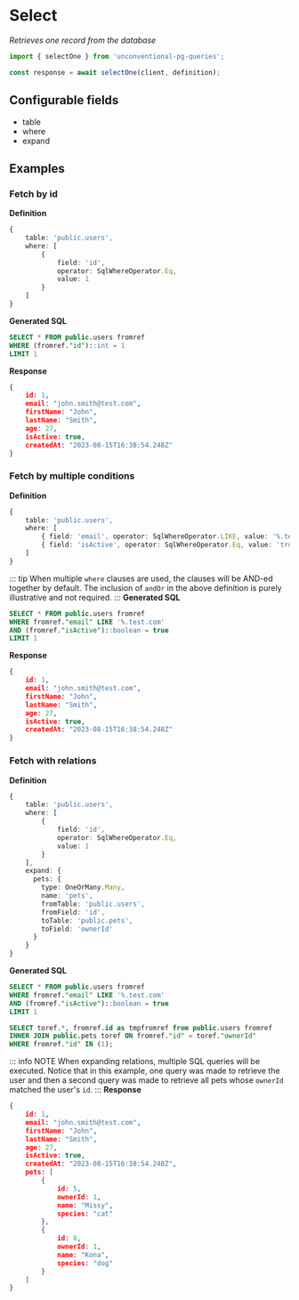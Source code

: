 # Select

_Retrieves one record from the database_

```ts
import { selectOne } from 'unconventional-pg-queries';

const response = await selectOne(client, definition);
```

## Configurable fields
- table
- where
- expand

## Examples

### Fetch by id

**Definition**
```ts
{
    table: 'public.users',
    where: [
        {
            field: 'id',
            operator: SqlWhereOperator.Eq,
            value: 1
        }
    ]
}
```
**Generated SQL**
```sql
SELECT * FROM public.users fromref
WHERE (fromref."id")::int = 1
LIMIT 1
```
**Response**
```json
{
    id: 1,
    email: "john.smith@test.com",
    firstName: "John",
    lastName: "Smith",
    age: 27,
    isActive: true,
    createdAt: "2023-08-15T16:38:54.248Z"
}
```
### Fetch by multiple conditions

**Definition**
```ts
{
    table: 'public.users',
    where: [
        { field: 'email', operator: SqlWhereOperator.LIKE, value: '%.test.com' },
        { field: 'isActive', operator: SqlWhereOperator.Eq, value: 'true', andOr: AndOr.And }
    ]
}
```
::: tip
When multiple `where` clauses are used, the clauses will be AND-ed together by default. The inclusion of `andOr` in the above definition is purely illustrative and not required.
:::
**Generated SQL**
```sql
SELECT * FROM public.users fromref 
WHERE fromref."email" LIKE '%.test.com' 
AND (fromref."isActive")::boolean = true 
LIMIT 1
```
**Response**
```json
{
    id: 1,
    email: "john.smith@test.com",
    firstName: "John",
    lastName: "Smith",
    age: 27,
    isActive: true,
    createdAt: "2023-08-15T16:38:54.248Z"
}
```
### Fetch with relations

**Definition**
```ts
{
    table: 'public.users',
    where: [
        {
            field: 'id',
            operator: SqlWhereOperator.Eq,
            value: 1
        }
    ],
    expand: {
      pets: {
        type: OneOrMany.Many,
        name: 'pets',
        fromTable: 'public.users',
        fromField: 'id',
        toTable: 'public.pets',
        toField: 'ownerId'
      }
    }
}
```
**Generated SQL**
```sql
SELECT * FROM public.users fromref 
WHERE fromref."email" LIKE '%.test.com' 
AND (fromref."isActive")::boolean = true 
LIMIT 1

SELECT toref.*, fromref.id as tmpfromref from public.users fromref 
INNER JOIN public.pets toref ON fromref."id" = toref."ownerId" 
WHERE fromref."id" IN (1); 
```
::: info NOTE
When expanding relations, multiple SQL queries will be executed. Notice that in this example, one query was made to retrieve the user and then a second query was made to retrieve all pets whose `ownerId` matched the user's `id`.
:::
**Response**
```json
{
    id: 1,
    email: "john.smith@test.com",
    firstName: "John",
    lastName: "Smith",
    age: 27,
    isActive: true,
    createdAt: "2023-08-15T16:38:54.248Z",
    pets: [
        {
            id: 5,
            ownerId: 1,
            name: "Missy",
            species: "cat"
        },
        {
            id: 8,
            ownerId: 1,
            name: "Kona",
            species: "dog"
        }
    ]
}
```